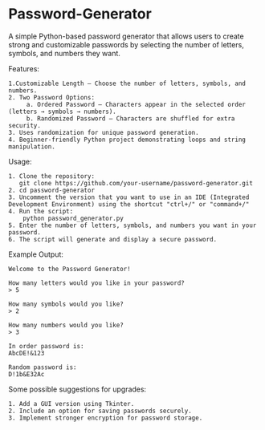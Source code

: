 # Password-Generator
A simple Python-based password generator that allows users to create strong and customizable passwords by selecting the number of letters, symbols, and numbers they want.

Features:

    1.Customizable Length – Choose the number of letters, symbols, and numbers.
    2. Two Password Options:
         a. Ordered Password – Characters appear in the selected order (letters → symbols → numbers).
         b. Randomized Password – Characters are shuffled for extra security.
    3. Uses randomization for unique password generation.
    4. Beginner-friendly Python project demonstrating loops and string manipulation.

Usage:

    1. Clone the repository:
       git clone https://github.com/your-username/password-generator.git
    2. cd password-generator
    3. Uncomment the version that you want to use in an IDE (Integrated Development Environment) using the shortcut "ctrl+/" or "command+/"
    4. Run the script:
        python password_generator.py 
    5. Enter the number of letters, symbols, and numbers you want in your password.
    6. The script will generate and display a secure password.

Example Output:


    Welcome to the Password Generator!
  
    How many letters would you like in your password?
    > 5
  
    How many symbols would you like?
    > 2
  
    How many numbers would you like?
    > 3

    In order password is:
    AbcDE!&123

    Random password is:
    D!1b&E32Ac
  
Some possible suggestions for upgrades:

    1. Add a GUI version using Tkinter.  
    2. Include an option for saving passwords securely.
    3. Implement stronger encryption for password storage.
